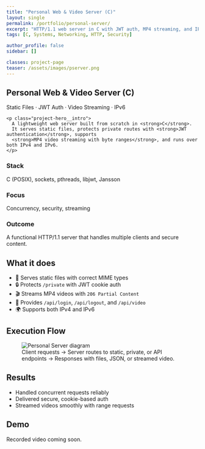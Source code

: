 ```yaml
---
title: "Personal Web & Video Server (C)"
layout: single
permalink: /portfolio/personal-server/
excerpt: "HTTP/1.1 web server in C with JWT auth, MP4 streaming, and IPv6 support."
tags: [C, Systems, Networking, HTTP, Security]

author_profile: false
sidebar: []

classes: project-page
teaser: /assets/images/pserver.png
---
```


<!-- HERO -->
<section class="project-hero">
  <div class="project-hero__inner">
    <h1 class="project-hero__title">Personal Web &amp; Video Server (C)</h1>
    <p class="project-hero__tagline">Static Files · JWT Auth · Video Streaming · IPv6</p>

    <p class="project-hero__intro">
      A lightweight web server built from scratch in <strong>C</strong>.  
      It serves static files, protects private routes with <strong>JWT authentication</strong>, supports
      <strong>MP4 video streaming with byte ranges</strong>, and runs over both IPv4 and IPv6.
    </p>
  </div>
</section>

<!-- QUICK FACTS -->
<section class="facts">
  <div class="facts-grid">
    <div class="fact-card">
      <h3>Stack</h3>
      <p>C (POSIX), sockets, pthreads, libjwt, Jansson</p>
    </div>
    <div class="fact-card">
      <h3>Focus</h3>
      <p>Concurrency, security, streaming</p>
    </div>
    <div class="fact-card">
      <h3>Outcome</h3>
      <p>A functional HTTP/1.1 server that handles multiple clients and secure content.</p>
    </div>
  </div>
</section>

<!-- FUNCTIONALITY -->
<section class="section-card">
  <h2>What it does</h2>
  <ul>
    <li>📄 Serves static files with correct MIME types</li>
    <li>🔒 Protects <code>/private</code> with JWT cookie auth</li>
    <li>🎬 Streams MP4 videos with <code>206 Partial Content</code></li>
    <li>🔑 Provides <code>/api/login</code>, <code>/api/logout</code>, and <code>/api/video</code></li>
    <li>🌍 Supports both IPv4 and IPv6</li>
  </ul>
</section>

<!-- EXECUTION FLOW -->
<section class="section-card">
  <h2>Execution Flow</h2>
  <figure class="figure">
    <img src="{{ '/assets/images/pserver.png' | relative_url }}" alt="Personal Server diagram">
    <figcaption>Client requests → Server routes to static, private, or API endpoints → Responses with files, JSON, or streamed video.</figcaption>
  </figure>
</section>

<!-- RESULTS -->
<section class="section-card">
  <h2>Results</h2>
  <ul>
    <li>Handled concurrent requests reliably</li>
    <li>Delivered secure, cookie-based auth</li>
    <li>Streamed videos smoothly with range requests</li>
  </ul>
</section>

<!-- DEMO -->
<section class="section-card">
  <h2>Demo</h2>
  <p>Recorded video coming soon.</p>
</section>
